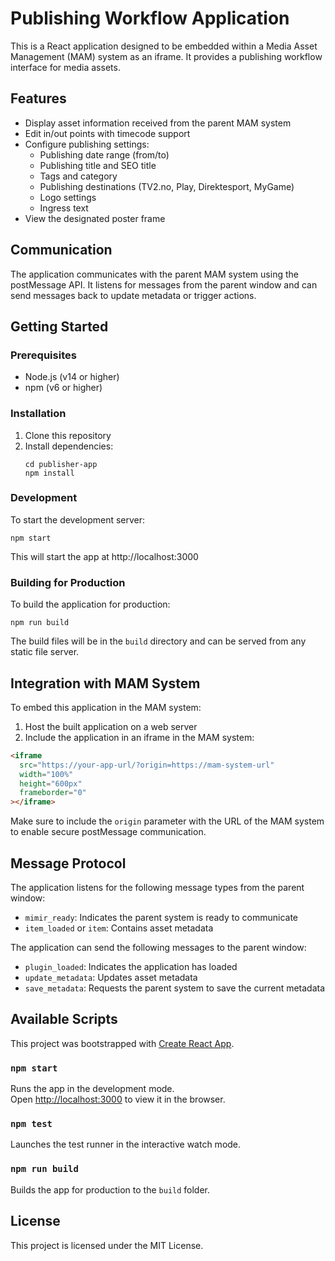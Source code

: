 # Publishing Workflow Application

This is a React application designed to be embedded within a Media Asset Management (MAM) system as an iframe. It provides a publishing workflow interface for media assets.

## Features

- Display asset information received from the parent MAM system
- Edit in/out points with timecode support
- Configure publishing settings:
  - Publishing date range (from/to)
  - Publishing title and SEO title
  - Tags and category
  - Publishing destinations (TV2.no, Play, Direktesport, MyGame)
  - Logo settings
  - Ingress text
- View the designated poster frame

## Communication

The application communicates with the parent MAM system using the postMessage API. It listens for messages from the parent window and can send messages back to update metadata or trigger actions.

## Getting Started

### Prerequisites

- Node.js (v14 or higher)
- npm (v6 or higher)

### Installation

1. Clone this repository
2. Install dependencies:
   ```
   cd publisher-app
   npm install
   ```

### Development

To start the development server:

```
npm start
```

This will start the app at http://localhost:3000

### Building for Production

To build the application for production:

```
npm run build
```

The build files will be in the `build` directory and can be served from any static file server.

## Integration with MAM System

To embed this application in the MAM system:

1. Host the built application on a web server
2. Include the application in an iframe in the MAM system:

```html
<iframe
  src="https://your-app-url/?origin=https://mam-system-url"
  width="100%"
  height="600px"
  frameborder="0"
></iframe>
```

Make sure to include the `origin` parameter with the URL of the MAM system to enable secure postMessage communication.

## Message Protocol

The application listens for the following message types from the parent window:

- `mimir_ready`: Indicates the parent system is ready to communicate
- `item_loaded` or `item`: Contains asset metadata

The application can send the following messages to the parent window:

- `plugin_loaded`: Indicates the application has loaded
- `update_metadata`: Updates asset metadata
- `save_metadata`: Requests the parent system to save the current metadata

## Available Scripts

This project was bootstrapped with [Create React App](https://github.com/facebook/create-react-app).

### `npm start`

Runs the app in the development mode.\
Open [http://localhost:3000](http://localhost:3000) to view it in the browser.

### `npm test`

Launches the test runner in the interactive watch mode.

### `npm run build`

Builds the app for production to the `build` folder.

## License

This project is licensed under the MIT License.
